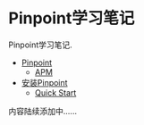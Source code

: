 Pinpoint学习笔记
============

Pinpoint学习笔记.

* [Pinpoint](introduction/index.md)
	* [APM](introduction/apm.md)
* [安装Pinpoint](installation/index.md)
	* [Quick Start](installation/quickstart.md)


内容陆续添加中......



